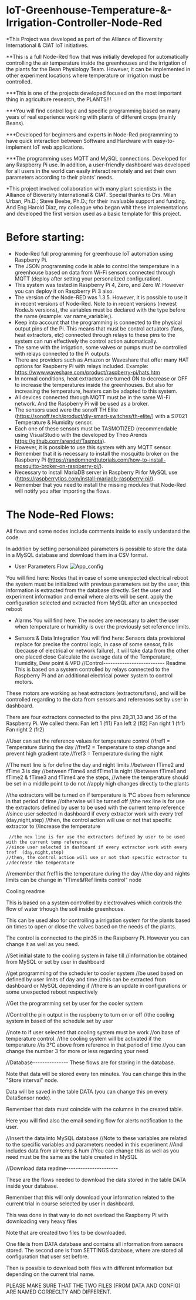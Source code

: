 # IoT-Greenhouse-Temperature-&-Irrigation-Controller-Node-Red
*This Project was developed as part of the Alliance of Bioversity International & CIAT IoT initiatives.

**This is a full Node-Red flow that was initially developed for automatically controlling the air temperature inside the greenhouses and the irrigation of the plants for the Bean Physiology Team. However, it can be implemented in other experiment locations where temperature or irrigation must be controlled.

***This is one of the projects developed focused on the most important thing in agriculture research, the PLANTS!!!

***You will find control logic and specific programming based on many years of real experience working with plants of different crops (mainly Beans).

***Developed for beginners and experts in Node-Red programming to have quick interaction between Software and Hardware with easy-to-implement IoT web applications.

***The programming uses MQTT and MySQL connections. Developed for any Raspberry Pi use. In addition, a user-friendly dashboard was developed for all users in the world can easily interact remotely and set their own parameters according to their plants' needs.

*This project involved collaboration with many plant scientists in the Alliance of Bioversity International & CIAT. Special thanks to Drs. Milan Urban, Ph.D.; Steve Beebe, Ph.D.; for their invaluable support and funding. And Eng Harold Diaz, my colleague who began whit these implementations and developed the first version used as a basic template for this project.

# Before starting:
- Node-Red full programming for greenhouse IoT automation using Raspberry Pi.
- The JSON programming code is able to control the temperature in a greenhouse based on data from Wi-Fi sensors connected through MQTT (deploy after setting your personalized configuration). 
- This system was tested in Raspberry Pi 4, Zero, and Zero W. However you can deploy it on Raspberry Pi 3 also.
- The version of the Node-RED was 1.3.5. However, it is possible to use it in recent versions of Node-Red. Note to in recent versions (newest NodeJs versions), the variables must be declared with the type before the name (example: var name_variable;).
- Keep into account that the programming is connected to the physical output pins of the Pi. This means that must be control actuators (fans, heat extractors, etc) connected through relays to these pins to the system can run effectively the control action automatically.
- The same with the irrigation, some valves or pumps must be controlled with relays connected to the Pi outputs.
- There are providers such as Amazon or Waveshare that offer many HAT options for Raspberry Pi with relays included. Example: https://www.waveshare.com/product/raspberry-pi/hats.htm
- In normal conditions, heat extractors are turned ON to decrease or OFF to increase the temperatures inside the greenhouses. But also for increasing the temperature, heaters can be adapted to this system.
- All devices connected through MQTT must be in the same Wi-Fi network. And the Raspberry Pi will be used as a broker.
- The sensors used were the sonoff TH Elite (https://sonoff.tech/product/diy-smart-switches/th-elite/) with a SI7021 Temperature & Humidity sensor.
- Each one of these sensors must be TASMOTIZED (recommendable using VisualStudio with the developed by Theo Arends https://github.com/arendst/Tasmota).
- However, it is possible to use this system with any MQTT sensor.
- Remember that it is necessary to install the mosquitto broker on the Raspberry Pi (https://randomnerdtutorials.com/how-to-install-mosquitto-broker-on-raspberry-pi/).
- Necessary to install MariaDB server in Raspberry Pi for MySQL use (https://raspberrytips.com/install-mariadb-raspberry-pi/).
- Remember that you need to install the missing modules that Node-Red will notify you after importing the flows.

# The Node-Red Flows:

All flows and some nodes include comments inside to easily understand the code.
   
In addition by setting personalized parameters is possible to store the data in a MySQL database and download them in a CSV format.

- User Parameters Flow
![App_config](https://github.com/Dpineda1996/IoT-MQTT-Temperature-Controller-Node-Red/assets/77678151/21a6499e-a738-4e1a-a2bf-7f4303fa4fdb)

You will find here: 
Nodes that in case of some unexpected electrical reboot the system must be initialized with previous parameters set by the user, this information is extracted from the database directly.
Set the user and experiment information and email where alerts will be sent.
apply the configuration selected and extracted from MySQL after an unexpected reboot

- Alarms
You will find here: 
The nodes are necessary to alert the user when temperature or humidity is over the previously set reference limits.

- Sensors & Data Integration
You will find here: 
Sensors data provisional replace for precise the control logic, in case of some sensor, fails (because of electrical or network failure), it will take data from the other one placed close
Calculate the average data of the Temperature, Humidity, Dew point & VPD
//Control--------------------------
Readme
This is based on a system controlled by 
relays connected to the Raspberry Pi and an additional electrical power system to control motors.

These motors are working as heat extractors (extractors/fans), and will be controlled regarding to the data from sensors and references set by user in dashboard.

There are four extractors connected to the pins 29,31,33 and 36 of the Raspberry Pi. We called them:
Fan left 1 (fl1)
Fan left 2 (fl2)
Fan right 1 (fr1)
Fan right 2 (fr2)


//User can set the reference values for temperature control
//fref1 = Temperature during the day
//fref2 = Temperature to step change and prevent high gradient rate
//fref3 = Temperature during the night

//The next line is for define the day and night limits
//between fTime2 and fTime 3 is day
//between fTime4 and fTime1 is night
//between fTime1 and fTime2 & fTime3 and fTime4 are the steps,
//where the temperature should be set in a middle point to do not
//apply high changes directly to the plants

//the extractors will be turned on if temperature is 1°C above from reference in that period of time
//otherwise will be turned off
   //the nex line is for use the extractors defined by user to be used with the current temp reference
    //since user selected in dashboard if every extractor work with every tref  (day,night,step)
    //then, the control action will use or not that specific extractor to 
    //increase the temperature
    
     //the nex line is for use the extractors defined by user to be used with the current temp reference
    //since user selected in dashboard if every extractor work with every tref  (day,night,step)
    //then, the control action will use or not that specific extractor to 
    //decrease the temperature

  //remember that fref1 is the temperature during the day
//the day and nights limits can be change in "fTime&fRef limits control" node

Cooling readme

This is based on a system controlled by 
electrovalves which controls the flow of water trhough the soil inside greenhouse.

This can be used also for controlling a irrigation system for the plants based on times to open or close the valves based on the needs of the plants.

The control is connected to the pin35 in the Raspberry Pi. However you can change it as well as you need.

//Set initial state to the cooling system in false till
//information be obtained from MySQL or set by user in dashboard

//get programming of the scheduler to cooler system
//be used based on defined by user limits of day and time
//this can be extracted from dashboard or MySQL depending if
//there is an update in configurations or some unexpected reboot respectively

//Get the programming set by user for the cooler system

//Control the pin output in the raspberry to turn on or off
//the cooling system in based of the schedule set by user

//note to if user selected that cooling system must be work
//on base of temperature control.
//the cooling system will be activated if the temperature
//is 3°C above from reference in that period of time
//you can change the number 3 for more or less regarding your need

//Database---------------
These flows are for storing in the database.

Note that data will be stored every ten minutes. You can change this in the "Store interval" node.

Data will be saved in the table DATA (you can change this on every DataSensor node).

Remember that data must coincide with the columns in the created table.

Here you will find also the email sending flow for alerts notification to the user.

//Insert the data into MySQL database
//Note to these variables are related to the specific variables and parameters needed in this experiment
//And includes data from air temp & hum
//You can change this as well as you need must be the same as the table created in MySQL 

//Download data readme----------------------

These are the flows needed to download the data stored in the table DATA inside your database.

Remember that this will only download your information related to the current trial in course selected by user in dashboard.

This was done in that way to do not overload the Raspberry Pi with downloading very heavy files

Note that are created two files to be downloaded.

One file is from DATA database and contains all information from sensors stored.
The second one is from SETTINGS database, where are stored all configuration that user set before.

Then is possible to download both files with different information but depending on the current trial name.

PLEASE MAKE SURE THAT THE TWO FILES (FROM DATA AND CONFIG) ARE NAMED CORRECLTY AND DIFFERENT.


